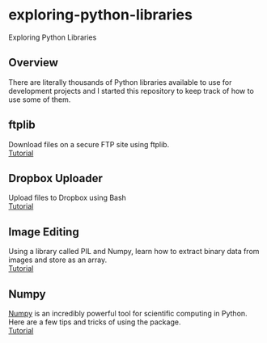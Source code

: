 # exploring-python-libraries
Exploring Python Libraries

## Overview
There are literally thousands of Python libraries available to use for development projects and I started this repository to keep track of how to use some of them.  

## ftplib
Download files on a secure FTP site using ftplib. <br/>
[Tutorial](https://github.com/troygreen/exploring-python-libraries/blob/master/ftplib/download_file_from_ftp.ipynb)

## Dropbox Uploader
Upload files to Dropbox using Bash <br/>
[Tutorial](https://github.com/troygreen/exploring-python-libraries/blob/master/dropbox_uploader/installing_dropbox_uploader.ipynb)

## Image Editing
Using a library called PIL and Numpy, learn how to extract binary data from images and store as an array. <br/>
[Tutorial](https://github.com/troygreen/exploring-python-libraries/blob/master/image_editing/image_editing.ipynb)

## Numpy
[Numpy](http://www.numpy.org) is an incredibly powerful tool for scientific computing in Python. Here are a few tips and tricks of using the package. <br/>
[Tutorial](https://github.com/troygreen/exploring-python-libraries/tree/master/numpy)

